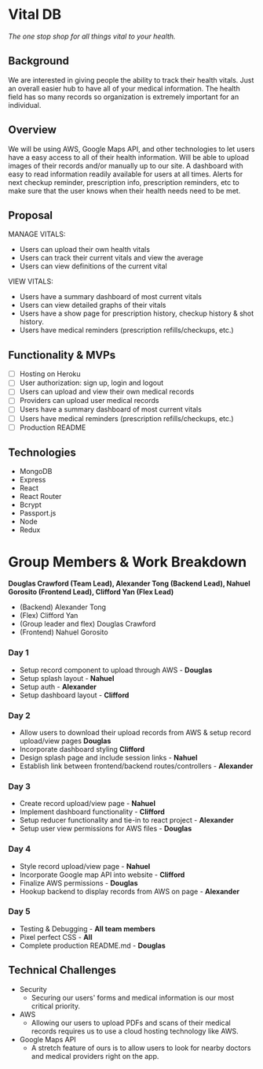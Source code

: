 # Vital DB

*The one stop shop for all things vital to your health.*

## Background

We are interested in giving people the ability to track their health vitals.  Just an overall easier hub to have all of your medical information.  The health field has so many records so organization is extremely important for an individual.

## Overview

We will be using AWS, Google Maps API, and other technologies to let users have a easy access to all of their health information.  Will be able to upload images of their records and/or manually up to our site.  A dashboard with easy to read information readily available for users at all times.  Alerts for next checkup reminder, prescription info, prescription reminders, etc to make sure that the user knows when their health needs need to be met.

## Proposal

MANAGE VITALS:
- Users can upload their own health vitals
- Users can track their current vitals and view the average
- Users can view definitions of the current vital

VIEW VITALS: 
- Users have a summary dashboard of most current vitals
- Users can view detailed graphs of their vitals
- Users have a show page for prescription history, checkup history & shot history.
- Users have medical reminders (prescription refills/checkups, etc.)

## Functionality & MVPs

- [ ] Hosting on Heroku
- [ ] User authorization: sign up, login and logout
- [ ] Users can upload and view their own medical records
- [ ] Providers can upload user medical records
- [ ] Users have a summary dashboard of most current vitals
- [ ] Users have medical reminders (prescription refills/checkups, etc.)
- [ ] Production README

## Technologies

- MongoDB
- Express
- React
- React Router
- Bcrypt
- Passport.js
- Node
- Redux

# Group Members & Work Breakdown
**Douglas Crawford (Team Lead), Alexander Tong (Backend Lead), Nahuel Gorosito (Frontend Lead), Clifford Yan (Flex Lead)**
- (Backend) Alexander Tong
- (Flex) Clifford Yan
- (Group leader and flex) Douglas Crawford
- (Frontend) Nahuel Gorosito

### Day 1
* Setup record component to upload through AWS - **Douglas**
* Setup splash layout - **Nahuel**
* Setup auth - **Alexander**
* Setup dashboard layout - **Clifford**

### Day 2
* Allow users to download their upload records from AWS & setup record upload/view pages **Douglas**
* Incorporate dashboard styling **Clifford**
* Design splash page and include session links - **Nahuel**
* Establish link between frontend/backend routes/controllers - **Alexander**

### Day 3
* Create record upload/view page - **Nahuel**
* Implement dashboard functionality - **Clifford**
* Setup reducer functionality and tie-in to react project - **Alexander**
* Setup user view permissions for AWS files - **Douglas**

### Day 4
* Style record upload/view page - **Nahuel**
* Incorporate Google map API into website - **Clifford**
* Finalize AWS permissions - **Douglas**
* Hookup backend to display records from AWS on page - **Alexander**

### Day 5
* Testing & Debugging - **All team members**
* Pixel perfect CSS - **All**
* Complete production README.md - **Douglas**


## Technical Challenges

- Security
  - Securing our users' forms and medical information is our most critical priority.
- AWS
  - Allowing our users to upload PDFs and scans of their medical records requires us to use a cloud hosting technology like AWS.
- Google Maps API
  - A stretch feature of ours is to allow users to look for nearby doctors and medical providers right on the app.
  


